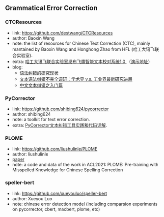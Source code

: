 ## **Grammatical Error Correction**

### CTCResources
  * link: https://github.com/destwang/CTCResources
  * author: Baoxin Wang
  * note: the list of resources for Chinese Text Correction (CTC), mainly mantained by Baoxin Wang and Honghong Zhao from HFL (哈工大讯飞联合实验室).
  * extra: [哈工大讯飞联合实验室发布飞鹰智能文本校对系统1.0 ](https://www.sohu.com/a/357850506_657157)（[演示地址](http://check.hfl-rc.com/)）
  * blog:
    - [语法纠错的研究现状](https://mp.weixin.qq.com/s/0_qp1WsrEsjnj8ST4zQyTQ)
    - [文本语法纠错不完全调研：学术界 v.s. 工业界最新研究进展](https://mp.weixin.qq.com/s/Dj8KIe6LbVGonV-Kk9mO2Q)
    - [中文文本纠错之入门篇](https://mp.weixin.qq.com/s/jUIm395ZPQM6JN-fpgfUBA)

### PyCorrector
  * link: https://github.com/shibing624/pycorrector
  * author: shibing624
  * note: a toolkit for text error correction.
  * extra: [PyCorrector文本纠错工具实践和代码详解](https://zhuanlan.zhihu.com/p/138981644).

### PLOME
  * link: https://github.com/liushulinle/PLOME
  * author: liushulinle
  * [paper](https://aclanthology.org/2021.acl-long.233.pdf)
  * note: a code and data of the work in ACL2021: PLOME: Pre-training with Misspelled Knowledge for Chinese Spelling Correction

### speller-bert
  * link: https://github.com/xueyouluo/speller-bert
  * author: Xueyou Luo
  * note: chinese error detection model (including comparsion experiments on pycorrector, cbert, macbert, plome, etc)
